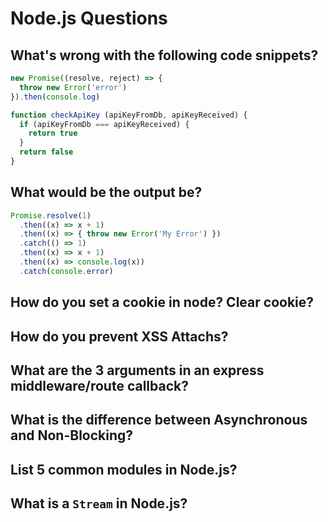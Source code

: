 # Node.js Questions

## What's wrong with the following code snippets?

```javascript
new Promise((resolve, reject) => {
  throw new Error('error')
}).then(console.log)
```

```javascript
function checkApiKey (apiKeyFromDb, apiKeyReceived) {
  if (apiKeyFromDb === apiKeyReceived) {
    return true
  }
  return false
}
```


## What would be the output be?

```javascript
Promise.resolve(1)
  .then((x) => x + 1)
  .then((x) => { throw new Error('My Error') })
  .catch(() => 1)
  .then((x) => x + 1)
  .then((x) => console.log(x))
  .catch(console.error)
```

## How do you set a cookie in node? Clear cookie?

## How do you prevent XSS Attachs?

## What are the 3 arguments in an express middleware/route callback?

## What is the difference between Asynchronous and Non-Blocking?

## List 5 common modules in Node.js?

## What is a `Stream` in Node.js?

